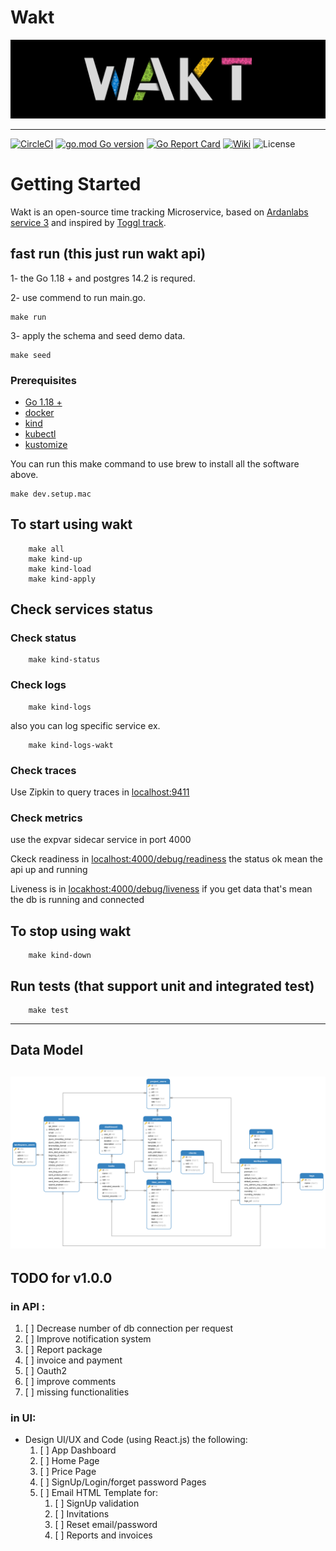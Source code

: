 # Wakt
![](wakt.png)

----
[![CircleCI](https://circleci.com/gh/AhmedShaef/wakt.svg?style=svg)](https://circleci.com/gh/AhmedShaef/wakt)
[![go.mod Go version](https://img.shields.io/github/go-mod/go-version/AhmedShaef/wakt)](https://github.com/AhmedShaef/wakt)
[![Go Report Card](https://goreportcard.com/badge/github.com/AhmedShaef/wakt)](https://goreportcard.com/report/github.com/AhmedShaef/wakt)
[![Wiki](https://img.shields.io/badge/wiki-wakt-blue.svg)](https://github.com/AhmedShaef/wakt/wiki)
![License](https://img.shields.io/badge/license-GNU%3A%20General%20Public%20License-blue.svg)

# Getting Started
Wakt is an open-source time tracking Microservice, based on [Ardanlabs service 3](https://github.com/ardanlabs/service) and inspired by [Toggl track](https://toggl.com/track/).

## fast run (this just run wakt api)
1- the Go 1.18 + and postgres 14.2 is requred.

2- use commend to run main.go.
```shell
make run
```
3- apply the schema and seed demo data.
```shell
make seed
```
### Prerequisites

* [Go 1.18 +](https://golang.org/doc/install)
* [docker](https://www.docker.com/community-edition)
* [kind](https://kind.sigs.k8s.io/docs/user/quick-start/)
* [kubectl](https://kubernetes.io/docs/tasks/tools/)
* [kustomize](https://kubectl.docs.kubernetes.io/installation/kustomize/)

You can run this make command to use brew to install all the software above.
```shell
make dev.setup.mac
```
## To start using wakt
```shell
    make all
    make kind-up
    make kind-load
    make kind-apply  
```   
## Check services status  

### Check status
```shell
    make kind-status 
```
### Check logs
```shell
    make kind-logs
```
also you can log specific service ex.
```shell
    make kind-logs-wakt
```
### Check traces

Use Zipkin to query traces in [localhost:9411](http://localhost:9411)

### Check metrics

use the expvar sidecar service in port 4000

Ckeck readiness in [localhost:4000/debug/readiness](http://localhost:4000/debug/readiness) the status ok mean the api up and running

Liveness is in [locakhost:4000/debug/liveness](http://locakhost/400/debug/liveness) if you get data that's mean the db is running and connected
    
## To stop using wakt
```shell
    make kind-down
```
## Run tests (that support unit and integrated test)
```shell
    make test
```
----
## Data Model
![](data-model.png)
----
## TODO for v1.0.0
### in API :
1. [ ] Decrease number of db connection per request
2. [ ] Improve notification system
3. [ ] Report package
4. [ ] invoice and payment
5. [ ] Oauth2
6. [ ] improve comments
7. [ ] missing functionalities

### in UI:
* Design UI/UX and Code (using React.js) the following:
  1. [ ] App Dashboard
  2. [ ] Home Page
  3. [ ] Price Page
  4. [ ] SignUp/Login/forget password Pages
  5. [ ] Email HTML Template for:
     1. [ ] SignUp validation
     2. [ ] Invitations
     3. [ ] Reset email/password
     4. [ ] Reports and invoices
